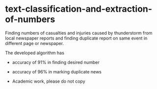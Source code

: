 # text-classification-and-extraction-of-numbers

Finding numbers of casualties and injuries caused by thunderstorm from local newspaper reports and finding duplicate report on same event in different page or newspaper.

The developed algorithm has

  - accuracy of 91% in finding desired number  
  - accuracy of 96% in marking duplicate news




  - Academic work, please do not copy
